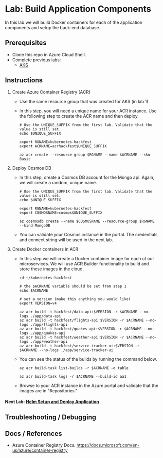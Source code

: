 # Lab: Build Application Components

In this lab we will build Docker containers for each of the application components and setup the back-end database. 

## Prerequisites 

* Clone this repo in Azure Cloud Shell.
* Complete previous labs:
    * [AKS](../create-aks-cluster/README.md)

## Instructions

1. Create Azure Container Registry (ACR)
    * Use the same resource group that was created for AKS (in lab 1)
    * In this step, you will need a unique name for your ACR instance. Use the following step to create the ACR name and then deploy.

        ```
        # Use the UNIQUE_SUFFIX from the first lab. Validate that the value is still set.
        echo $UNIQUE_SUFFIX

        export RGNAME=kubernetes-hackfest
        export ACRNAME=acrhackfest$UNIQUE_SUFFIX

        az acr create --resource-group $RGNAME --name $ACRNAME --sku Basic
        ```

2. Deploy Cosmos DB
    * In this step, create a Cosmos DB account for the Mongo api. Again, we will create a random, unique name.
        
        ```
        # Use the UNIQUE_SUFFIX from the first lab. Validate that the value is still set.
        echo $UNIQUE_SUFFIX

        export RGNAME=kubernetes-hackfest
        export COSMOSNAME=cosmos$UNIQUE_SUFFIX

        az cosmosdb create --name $COSMOSNAME --resource-group $RGNAME --kind MongoDB
        ```
    
    * You can validate your Cosmos instance in the portal. The credentials and connect string will be used in the next lab.


3. Create Docker containers in ACR
    * In this step we will create a Docker container image for each of our microservices. We will use ACR Builder functionality to build and store these images in the cloud. 

        ```
        cd ~/kubernetes-hackfest

        # the $ACRNAME variable should be set from step 1
        echo $ACRNAME

        # set a version (make this anything you would like)
        export VERSION=v4

        az acr build -t hackfest/data-api:$VERSION -r $ACRNAME --no-logs ./app/data-api
        az acr build -t hackfest/flights-api:$VERSION -r $ACRNAME --no-logs ./app/flights-api
        az acr build -t hackfest/quakes-api:$VERSION -r $ACRNAME --no-logs ./app/quakes-api
        az acr build -t hackfest/weather-api:$VERSION -r $ACRNAME --no-logs ./app/weather-api
        az acr build -t hackfest/service-tracker-ui:$VERSION -r $ACRNAME --no-logs ./app/service-tracker-ui
        ```

    * You can see the status of the builds by running the command below.
        
        ```
        az acr build-task list-builds -r $ACRNAME -o table

        az acr build-task logs -r $ACRNAME --build-id aa1
        ```
    
    * Browse to your ACR instance in the Azure portal and validate that the images are in "Repositories."

#### Next Lab: [Helm Setup and Deploy Application](labs/helm-setup-deploy/README.md)


## Troubleshooting / Debugging


## Docs / References

* Azure Container Registry Docs. https://docs.microsoft.com/en-us/azure/container-registry 